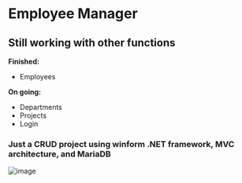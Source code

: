 # Employee Manager

## Still working with other functions

**Finished:** 
- Employees

**On going:** 
- Departments
- Projects
- Login

### Just a CRUD project using winform .NET framework, MVC architecture, and MariaDB

![image](https://github.com/tunashawn/Staff-Manager/assets/73065657/81b46f95-542f-4dd8-9f85-376a2d54bf0a)
